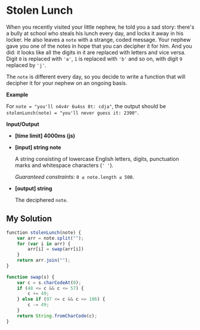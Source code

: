 # Stolen Lunch
﻿When you recently visited your little nephew, he told you a sad story: there's a bully at school who steals his lunch every day, and locks it away in his locker. He also leaves a `note` with a strange, coded message. Your nephew gave you one of the notes in hope that you can decipher it for him. And you did: it looks like all the digits in it are replaced with letters and vice versa. Digit `0` is replaced with `'a'`, `1` is replaced with `'b'` and so on, with digit `9` replaced by `'j'`.

The `note` is different every day, so you decide to write a function that will decipher it for your nephew on an ongoing basis.

**Example**

For `note = "you'll n4v4r 6u4ss 8t: cdja"`, the output should be
`stolenLunch(note) = "you'll never guess it: 2390"`.

**Input/Output**

*   **[time limit] 4000ms (js)**

*   **[input] string note**

    A string consisting of lowercase English letters, digits, punctuation marks and whitespace characters (`' '`).

    _Guaranteed constraints:_
    `0 ≤ note.length ≤ 500`.

*   **[output] string**

    The deciphered `note`.


## My Solution
```javascript
﻿function stolenLunch(note) {
    var arr = note.split("");
    for (var i in arr) {
        arr[i] = swap(arr[i])
    }
    return arr.join("");
}
​
function swap(s) {
    var c = s.charCodeAt(0);
    if (48 <= c && c <= 57) {
        c += 49;
    } else if (97 <= c && c <= 106) {
        c -= 49;
    }
    return String.fromCharCode(c);
}
​
```
